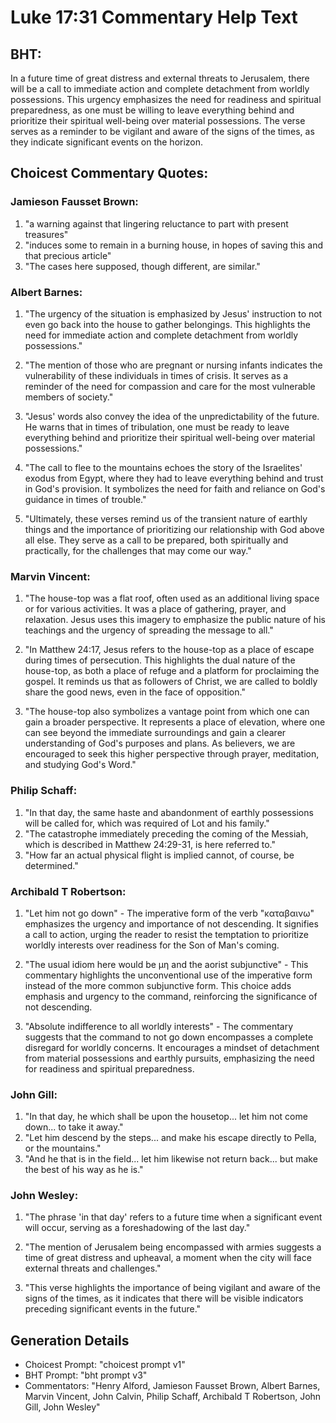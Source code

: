 # Luke 17:31 Commentary Help Text

## BHT:
In a future time of great distress and external threats to Jerusalem, there will be a call to immediate action and complete detachment from worldly possessions. This urgency emphasizes the need for readiness and spiritual preparedness, as one must be willing to leave everything behind and prioritize their spiritual well-being over material possessions. The verse serves as a reminder to be vigilant and aware of the signs of the times, as they indicate significant events on the horizon.

## Choicest Commentary Quotes:
### Jamieson Fausset Brown:
1. "a warning against that lingering reluctance to part with present treasures"
2. "induces some to remain in a burning house, in hopes of saving this and that precious article"
3. "The cases here supposed, though different, are similar."

### Albert Barnes:
1. "The urgency of the situation is emphasized by Jesus' instruction to not even go back into the house to gather belongings. This highlights the need for immediate action and complete detachment from worldly possessions."

2. "The mention of those who are pregnant or nursing infants indicates the vulnerability of these individuals in times of crisis. It serves as a reminder of the need for compassion and care for the most vulnerable members of society."

3. "Jesus' words also convey the idea of the unpredictability of the future. He warns that in times of tribulation, one must be ready to leave everything behind and prioritize their spiritual well-being over material possessions."

4. "The call to flee to the mountains echoes the story of the Israelites' exodus from Egypt, where they had to leave everything behind and trust in God's provision. It symbolizes the need for faith and reliance on God's guidance in times of trouble."

5. "Ultimately, these verses remind us of the transient nature of earthly things and the importance of prioritizing our relationship with God above all else. They serve as a call to be prepared, both spiritually and practically, for the challenges that may come our way."

### Marvin Vincent:
1. "The house-top was a flat roof, often used as an additional living space or for various activities. It was a place of gathering, prayer, and relaxation. Jesus uses this imagery to emphasize the public nature of his teachings and the urgency of spreading the message to all." 

2. "In Matthew 24:17, Jesus refers to the house-top as a place of escape during times of persecution. This highlights the dual nature of the house-top, as both a place of refuge and a platform for proclaiming the gospel. It reminds us that as followers of Christ, we are called to boldly share the good news, even in the face of opposition."

3. "The house-top also symbolizes a vantage point from which one can gain a broader perspective. It represents a place of elevation, where one can see beyond the immediate surroundings and gain a clearer understanding of God's purposes and plans. As believers, we are encouraged to seek this higher perspective through prayer, meditation, and studying God's Word."

### Philip Schaff:
1. "In that day, the same haste and abandonment of earthly possessions will be called for, which was required of Lot and his family." 
2. "The catastrophe immediately preceding the coming of the Messiah, which is described in Matthew 24:29-31, is here referred to." 
3. "How far an actual physical flight is implied cannot, of course, be determined."

### Archibald T Robertson:
1. "Let him not go down" - The imperative form of the verb "καταβαινω" emphasizes the urgency and importance of not descending. It signifies a call to action, urging the reader to resist the temptation to prioritize worldly interests over readiness for the Son of Man's coming.

2. "The usual idiom here would be μη and the aorist subjunctive" - This commentary highlights the unconventional use of the imperative form instead of the more common subjunctive form. This choice adds emphasis and urgency to the command, reinforcing the significance of not descending.

3. "Absolute indifference to all worldly interests" - The commentary suggests that the command to not go down encompasses a complete disregard for worldly concerns. It encourages a mindset of detachment from material possessions and earthly pursuits, emphasizing the need for readiness and spiritual preparedness.

### John Gill:
1. "In that day, he which shall be upon the housetop... let him not come down... to take it away." 
2. "Let him descend by the steps... and make his escape directly to Pella, or the mountains." 
3. "And he that is in the field... let him likewise not return back... but make the best of his way as he is."

### John Wesley:
1. "The phrase 'in that day' refers to a future time when a significant event will occur, serving as a foreshadowing of the last day." 

2. "The mention of Jerusalem being encompassed with armies suggests a time of great distress and upheaval, a moment when the city will face external threats and challenges." 

3. "This verse highlights the importance of being vigilant and aware of the signs of the times, as it indicates that there will be visible indicators preceding significant events in the future."


## Generation Details
- Choicest Prompt: "choicest prompt v1"
- BHT Prompt: "bht prompt v3"
- Commentators: "Henry Alford, Jamieson Fausset Brown, Albert Barnes, Marvin Vincent, John Calvin, Philip Schaff, Archibald T Robertson, John Gill, John Wesley"
